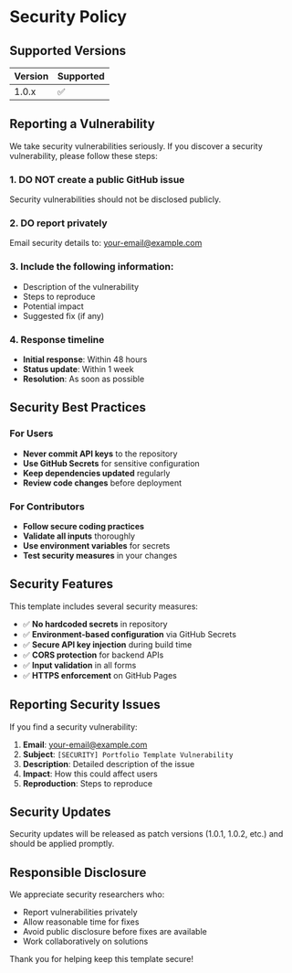 # Security Policy

## Supported Versions

| Version | Supported          |
| ------- | ------------------ |
| 1.0.x   | :white_check_mark: |

## Reporting a Vulnerability

We take security vulnerabilities seriously. If you discover a security vulnerability, please follow these steps:

### 1. **DO NOT** create a public GitHub issue
Security vulnerabilities should not be disclosed publicly.

### 2. **DO** report privately
Email security details to: [your-email@example.com](mailto:your-email@example.com)

### 3. **Include** the following information:
- Description of the vulnerability
- Steps to reproduce
- Potential impact
- Suggested fix (if any)

### 4. **Response timeline**
- **Initial response**: Within 48 hours
- **Status update**: Within 1 week
- **Resolution**: As soon as possible

## Security Best Practices

### For Users
- **Never commit API keys** to the repository
- **Use GitHub Secrets** for sensitive configuration
- **Keep dependencies updated** regularly
- **Review code changes** before deployment

### For Contributors
- **Follow secure coding practices**
- **Validate all inputs** thoroughly
- **Use environment variables** for secrets
- **Test security measures** in your changes

## Security Features

This template includes several security measures:

- ✅ **No hardcoded secrets** in repository
- ✅ **Environment-based configuration** via GitHub Secrets
- ✅ **Secure API key injection** during build time
- ✅ **CORS protection** for backend APIs
- ✅ **Input validation** in all forms
- ✅ **HTTPS enforcement** on GitHub Pages

## Reporting Security Issues

If you find a security vulnerability:

1. **Email**: [your-email@example.com](mailto:your-email@example.com)
2. **Subject**: `[SECURITY] Portfolio Template Vulnerability`
3. **Description**: Detailed description of the issue
4. **Impact**: How this could affect users
5. **Reproduction**: Steps to reproduce

## Security Updates

Security updates will be released as patch versions (1.0.1, 1.0.2, etc.) and should be applied promptly.

## Responsible Disclosure

We appreciate security researchers who:
- Report vulnerabilities privately
- Allow reasonable time for fixes
- Avoid public disclosure before fixes are available
- Work collaboratively on solutions

Thank you for helping keep this template secure!
